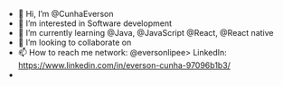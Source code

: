 - 👋 Hi, I’m @CunhaEverson
- 👀 I’m interested in Software development 
- 🌱 I’m currently learning @Java, @JavaScript @React, @React native
- 💞️ I’m looking to collaborate on 
- 📫 How to reach me network: @eversonlipee> LinkedIn: <https://www.linkedin.com/in/everson-cunha-97096b1b3/>
-                                   

<!---
CunhaEverson/CunhaEverson is a ✨ special ✨ repository because its `README.md` (this file) appears on your GitHub profile.
You can click the Preview link to take a look at your changes.
--->
